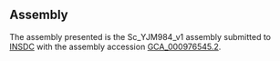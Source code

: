 

Assembly
--------

The assembly presented is the Sc\_YJM984\_v1 assembly submitted to
[INSDC](http://www.insdc.org) with the assembly accession
[GCA\_000976545.2](http://www.ebi.ac.uk/ena/data/view/GCA_000976545.2).
